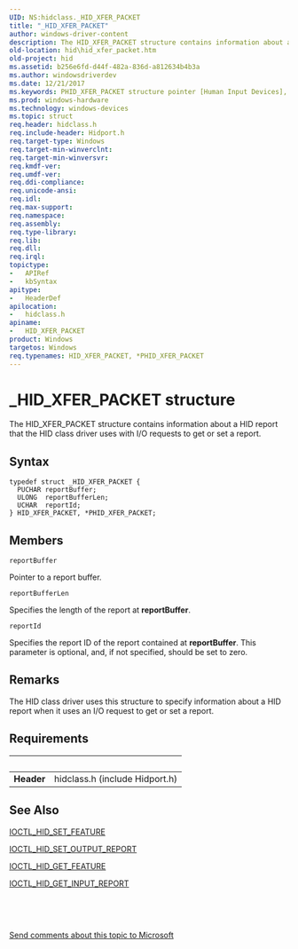 ```yaml
---
UID: NS:hidclass._HID_XFER_PACKET
title: "_HID_XFER_PACKET"
author: windows-driver-content
description: The HID_XFER_PACKET structure contains information about a HID report that the HID class driver uses with I/O requests to get or set a report.
old-location: hid\hid_xfer_packet.htm
old-project: hid
ms.assetid: b256e6fd-d44f-482a-836d-a812634b4b3a
ms.author: windowsdriverdev
ms.date: 12/21/2017
ms.keywords: PHID_XFER_PACKET structure pointer [Human Input Devices], hidstrct_55f22385-a5ed-46b5-9f97-9d47ee731145.xml, hid.hid_xfer_packet, _HID_XFER_PACKET, HID_XFER_PACKET structure [Human Input Devices], HID_XFER_PACKET, PHID_XFER_PACKET, *PHID_XFER_PACKET, hidclass/PHID_XFER_PACKET, hidclass/HID_XFER_PACKET
ms.prod: windows-hardware
ms.technology: windows-devices
ms.topic: struct
req.header: hidclass.h
req.include-header: Hidport.h
req.target-type: Windows
req.target-min-winverclnt: 
req.target-min-winversvr: 
req.kmdf-ver: 
req.umdf-ver: 
req.ddi-compliance: 
req.unicode-ansi: 
req.idl: 
req.max-support: 
req.namespace: 
req.assembly: 
req.type-library: 
req.lib: 
req.dll: 
req.irql: 
topictype:
-	APIRef
-	kbSyntax
apitype:
-	HeaderDef
apilocation:
-	hidclass.h
apiname:
-	HID_XFER_PACKET
product: Windows
targetos: Windows
req.typenames: HID_XFER_PACKET, *PHID_XFER_PACKET
---
```


# _HID_XFER_PACKET structure
The HID_XFER_PACKET structure contains information about a HID report that the HID class driver uses with I/O requests to get or set a report.

## Syntax
````
typedef struct _HID_XFER_PACKET {
  PUCHAR reportBuffer;
  ULONG  reportBufferLen;
  UCHAR  reportId;
} HID_XFER_PACKET, *PHID_XFER_PACKET;
````

## Members


`reportBuffer`

Pointer to a report buffer.

`reportBufferLen`

Specifies the length of the report at <b>reportBuffer</b>.

`reportId`

Specifies the report ID of the report contained at <b>reportBuffer</b>. This parameter is optional, and, if not specified, should be set to zero.

## Remarks
The HID class driver uses this structure to specify information about a HID report when it uses an I/O request to get or set a report.

## Requirements
| &nbsp; | &nbsp; |
| ---- |:---- |
| **Header** | hidclass.h (include Hidport.h) |

## See Also

<a href="..\hidclass\ni-hidclass-ioctl_hid_set_feature.md">IOCTL_HID_SET_FEATURE</a>



<a href="..\hidclass\ni-hidclass-ioctl_hid_set_output_report.md">IOCTL_HID_SET_OUTPUT_REPORT</a>



<a href="..\hidclass\ni-hidclass-ioctl_hid_get_feature.md">IOCTL_HID_GET_FEATURE</a>



<a href="..\hidclass\ni-hidclass-ioctl_hid_get_input_report.md">IOCTL_HID_GET_INPUT_REPORT</a>



 

 

<a href="mailto:wsddocfb@microsoft.com?subject=Documentation%20feedback [hid\hid]:%20HID_XFER_PACKET structure%20 RELEASE:%20(12/21/2017)&amp;body=%0A%0APRIVACY STATEMENT%0A%0AWe use your feedback to improve the documentation. We don't use your email address for any other purpose, and we'll remove your email address from our system after the issue that you're reporting is fixed. While we're working to fix this issue, we might send you an email message to ask for more info. Later, we might also send you an email message to let you know that we've addressed your feedback.%0A%0AFor more info about Microsoft's privacy policy, see http://privacy.microsoft.com/en-us/default.aspx." title="Send comments about this topic to Microsoft">Send comments about this topic to Microsoft</a>